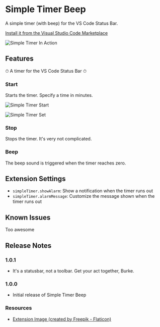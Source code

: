 # Simple Timer Beep

A simple timer (with beep) for the VS Code Status Bar.

[Install it from the Visual Studio Code Marketplace](https://marketplace.visualstudio.com/items?itemName=snlucas.simple-timer-bip)

![Simple Timer In Action](https://i.imgur.com/vOuzx8r.png)

## Features

⏱ A timer for the VS Code Status Bar ⏱

### Start

Starts the timer. Specify a time in minutes.

![Simple Timer Start](https://i.imgur.com/JvnFW7y.png)

![Simple Timer Set](https://i.imgur.com/AAGdmIt.png)

### Stop

Stops the timer. It's very not complicated.

### Beep

The beep sound is triggered when the timer reaches zero.

## Extension Settings

* `simpleTimer.showAlarm`: Show a notification when the timer runs out
* `simpleTimer.alarmMessage`: Customize the message shown when the timer runs out

## Known Issues

Too awesome

## Release Notes

### 1.0.1

* It's a statusbar, not a toolbar. Get your act together, Burke.

### 1.0.0

* Initial release of Simple Timer Beep


### Resources
- [Extension Image (created by Freepik - Flaticon)](https://www.flaticon.com/free-icons/clock)
